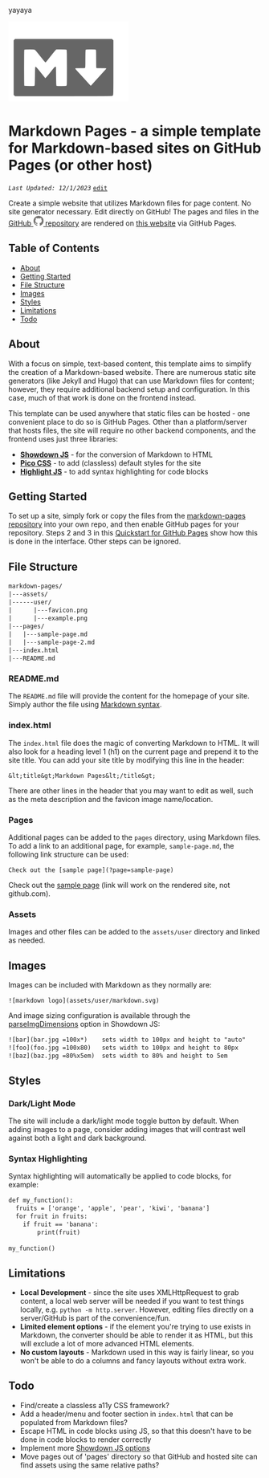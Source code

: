 yayaya

![markdown logo](assets/user/markdown.svg)

# Markdown Pages - a simple template for Markdown-based sites on GitHub Pages (or other host)

_`Last Updated: 12/1/2023`_ [`edit`](https://github.com/dandalpiaz/markdown-pages/edit/main/README.md)

Create a simple website that utilizes Markdown files for page content. No site generator necessary. Edit directly on GitHub! The pages and files in the [GitHub ![GitHub Logo](assets/user/github.png) repository](https://github.com/dandalpiaz/markdown-pages) are rendered on [this website](https://dandalpiaz.github.io/markdown-pages) via GitHub Pages. 

## Table of Contents

- [About](#about)
- [Getting Started](#getting-started)
- [File Structure](#file-structure)
- [Images](#images)
- [Styles](#styles)
- [Limitations](#limitations)
- [Todo](#todo)

## About

With a focus on simple, text-based content, this template aims to simplify the creation of a Markdown-based website. There are numerous static site generators (like Jekyll and Hugo) that can use Markdown files for content; however, they require additional backend setup and configuration. In this case, much of that work is done on the frontend instead. 

This template can be used anywhere that static files can be hosted - one convenient place to do so is GitHub Pages. Other than a platform/server that hosts files, the site will require no other backend components, and the frontend uses just three libraries:

- **[Showdown JS](http://showdownjs.com/)** - for the conversion of Markdown to HTML
- **[Pico CSS](https://picocss.com/)** - to add (classless) default styles for the site
- **[Highlight JS](https://highlightjs.org/)** - to add syntax highlighting for code blocks

## Getting Started 

To set up a site, simply fork or copy the files from the [markdown-pages repository](https://github.com/dandalpiaz/markdown-pages) into your own repo, and then enable GitHub pages for your repository. Steps 2 and 3 in this [Quickstart for GitHub Pages](https://docs.github.com/en/pages/quickstart) show how this is done in the interface. Other steps can be ignored.

## File Structure

```
markdown-pages/
|---assets/
|------user/
|	   |---favicon.png
|	   |---example.png
|---pages/
|	|---sample-page.md
|	|---sample-page-2.md
|---index.html
|---README.md
```

### README.md

The `README.md` file will provide the content for the homepage of your site. Simply author the file using [Markdown syntax](https://www.markdownguide.org/basic-syntax/).

### index.html

The `index.html` file does the magic of converting Markdown to HTML. It will also look for a heading level 1 (h1) on the current page and prepend it to the site title. You can add your site title by modifying this line in the header:

```
&lt;title&gt;Markdown Pages&lt;/title&gt;
```

There are other lines in the header that you may want to edit as well, such as the meta description and the favicon image name/location.


### Pages

Additional pages can be added to the `pages` directory, using Markdown files. To add a link to an additional page, for example, `sample-page.md`, the following link structure can be used: 

```
Check out the [sample page](?page=sample-page)
```

Check out the [sample page](?page=sample-page) (link will work on the rendered site, not github.com).

### Assets

Images and other files can be added to the `assets/user` directory and linked as needed. 

## Images

Images can be included with Markdown as they normally are:

```
![markdown logo](assets/user/markdown.svg)
```

And image sizing configuration is available through the [parseImgDimensions](https://showdownjs.com/docs/available-options/#parseimgdimensions) option in Showdown JS:

```
![bar](bar.jpg =100x*)    sets width to 100px and height to "auto"
![foo](foo.jpg =100x80)   sets width to 100px and height to 80px
![baz](baz.jpg =80%x5em)  sets width to 80% and height to 5em
```

## Styles

### Dark/Light Mode

The site will include a dark/light mode toggle button by default. When adding images to a page, consider adding images that will contrast well against both a light and dark background.

### Syntax Highlighting

Syntax highlighting will automatically be applied to code blocks, for example:

```
def my_function():
  fruits = ['orange', 'apple', 'pear', 'kiwi', 'banana']
  for fruit in fruits:
    if fruit == 'banana':
        print(fruit)

my_function()
```

## Limitations

- **Local Development** - since the site uses XMLHttpRequest to grab content, a local web server will be needed if you want to test things locally, e.g. `python -m http.server`. However, editing files directly on a server/GitHub is part of the convenience/fun.
- **Limited element options** - if the element you're trying to use exists in Markdown, the converter should be able to render it as HTML, but this will exclude a lot of more advanced HTML elements.  
- **No custom layouts** - Markdown used in this way is fairly linear, so you won't be able to do a columns and fancy layouts without extra work.

## Todo

- Find/create a classless a11y CSS framework?
- Add a header/menu and footer section in `index.html` that can be populated from Markdown files?
- Escape HTML in code blocks using JS, so that this doesn't have to be done in code blocks to render correctly
- Implement more [Showdown JS options](https://github.com/showdownjs/showdown/wiki/Showdown-Options)
- Move pages out of 'pages' directory so that GitHub and hosted site can find assets using the same relative paths?
